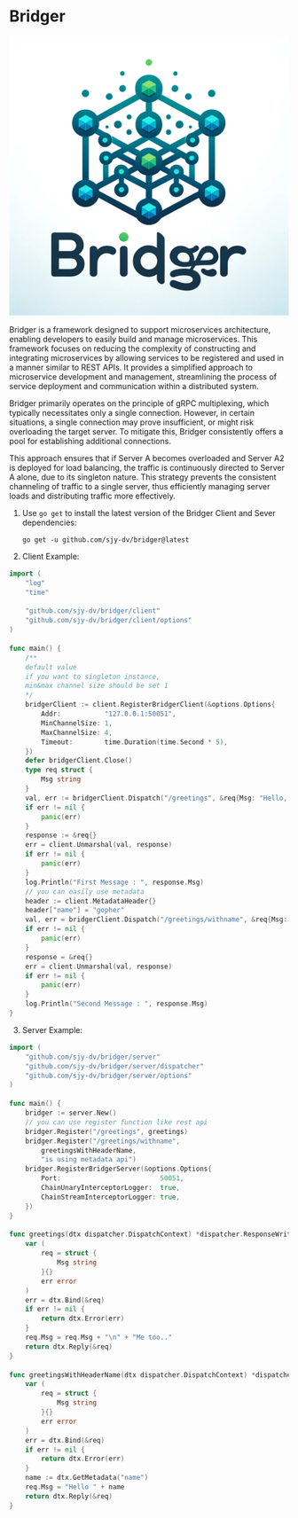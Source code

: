 # Bridger

![logo](./docs/logo.png)

Bridger is a framework designed to support microservices architecture, enabling developers to easily build and manage microservices. This framework focuses on reducing the complexity of constructing and integrating microservices by allowing services to be registered and used in a manner similar to REST APIs. It provides a simplified approach to microservice development and management, streamlining the process of service deployment and communication within a distributed system.


Bridger primarily operates on the principle of gRPC multiplexing, which typically necessitates only a single connection. However, in certain situations, a single connection may prove insufficient, or might risk overloading the target server. To mitigate this, Bridger consistently offers a pool for establishing additional connections.

This approach ensures that if Server A becomes overloaded and Server A2 is deployed for load balancing, the traffic is continuously directed to Server A alone, due to its singleton nature. This strategy prevents the consistent channeling of traffic to a single server, thus efficiently managing server loads and distributing traffic more effectively.


1. Use `go get` to install the latest version of the Bridger Client and Sever dependencies:

   ```shell
   go get -u github.com/sjy-dv/bridger@latest
   ```

2. Client Example:

```go
import (
	"log"
	"time"

	"github.com/sjy-dv/bridger/client"
	"github.com/sjy-dv/bridger/client/options"
)

func main() {
	/**
	default value
	if you want to singleton instance,
	min&max channel size should be set 1
	*/
	bridgerClient := client.RegisterBridgerClient(&options.Options{
		Addr:           "127.0.0.1:50051",
		MinChannelSize: 1,
		MaxChannelSize: 4,
		Timeout:        time.Duration(time.Second * 5),
	})
	defer bridgerClient.Close()
	type req struct {
		Msg string
	}
	val, err := bridgerClient.Dispatch("/greetings", &req{Msg: "Hello, Dispatcher"})
	if err != nil {
		panic(err)
	}
	response := &req{}
	err = client.Unmarshal(val, response)
	if err != nil {
		panic(err)
	}
	log.Println("First Message : ", response.Msg)
    // you can easily use metadata
	header := client.MetadataHeader{}
	header["name"] = "gopher"
	val, err = bridgerClient.Dispatch("/greetings/withname", &req{Msg: "I'm gopher"}, header)
	if err != nil {
		panic(err)
	}
	response = &req{}
	err = client.Unmarshal(val, response)
	if err != nil {
		panic(err)
	}
	log.Println("Second Message : ", response.Msg)
}
```

3. Server Example:

```go
import (
	"github.com/sjy-dv/bridger/server"
	"github.com/sjy-dv/bridger/server/dispatcher"
	"github.com/sjy-dv/bridger/server/options"
)

func main() {
	bridger := server.New()
    // you can use register function like rest api
	bridger.Register("/greetings", greetings)
	bridger.Register("/greetings/withname",
		greetingsWithHeaderName,
		"is using metadata api")
	bridger.RegisterBridgerServer(&options.Options{
		Port:                         50051,
		ChainUnaryInterceptorLogger:  true,
		ChainStreamInterceptorLogger: true,
	})
}

func greetings(dtx dispatcher.DispatchContext) *dispatcher.ResponseWriter {
	var (
		req = struct {
			Msg string
		}{}
		err error
	)
	err = dtx.Bind(&req)
	if err != nil {
		return dtx.Error(err)
	}
	req.Msg = req.Msg + "\n" + "Me too.."
	return dtx.Reply(&req)
}

func greetingsWithHeaderName(dtx dispatcher.DispatchContext) *dispatcher.ResponseWriter {
	var (
		req = struct {
			Msg string
		}{}
		err error
	)
	err = dtx.Bind(&req)
	if err != nil {
		return dtx.Error(err)
	}
	name := dtx.GetMetadata("name")
	req.Msg = "Hello " + name
	return dtx.Reply(&req)
}
```